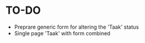 # TO-DO

- Preprare generic form for altering the 'Taak' status
- Single page 'Taak' with form combined
